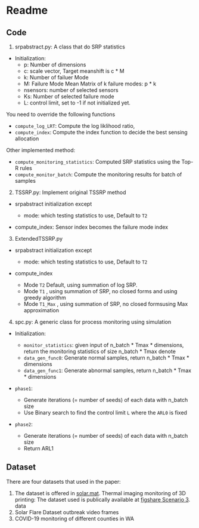 # Readme

## Code
1. srpabstract.py: A class that do SRP statistics

- Initialization: 
  - p: Number of dimensions
  - c: scale vector, Target meanshift is c * M
  - k: Number of failuer Mode
  - M: Failure Mode Mean Matrix of k failure modes: p * k 
  - nsensors: number of selected sensors     
  - Ks: Number of selected failure mode
  - L: control limit, set to -1 if not initialized yet.

You need to override the following functions

- `compute_log_LRT`: Compute the log liklihood ratio, 
- `compute_index`: Compute the index function to decide the best sensing allocation

Other implemented method: 

- `compute_monitoring_statistics`: Computed SRP statistics using the Top-R rules
- `compute_monitor_batch`: Compute the monitoring results for batch of samples

2. TSSRP.py: Implement original TSSRP method

- srpabstract initialization except 
  - mode: which testing statistics to use, Default to `T2`

- compute_index: Sensor index becomes the failure mode index



3. ExtendedTSSRP.py

- srpabstract initialization except 
  - mode: which testing statistics to use, Default to `T2`

- compute_index
  - Mode `T2` Default, using summation of log SRP.
  - Mode `T1` , using summation of  SRP, no closed forms and using greedy algorithm
  - Mode `T1_Max` , using summation of  SRP, no closed formsusing Max approximation

4. spc.py: A generic class for process monitoring using simulation 

- Initialization: 
  - `monitor_statistics`: given input of n_batch * Tmax * dimensions, return the monitoring statistics of size n_batch * Tmax denote
  - `data_gen_func0`: Generate normal samples, return n_batch * Tmax * dimensions
  - `data_gen_func1`: Generate abnormal samples, return n_batch * Tmax * dimensions
- `phase1`: 
  - Generate iterations (= number of seeds) of each data with n_batch size
  - Use Binary search to find the control limit `L` where the `ARL0` is fixed

- `phase2`:
  - Generate iterations (= number of seeds) of each data with n_batch size
  - Return ARL1 
  
  

## Dataset
There are four datasets that used in the paper: 
1. The dataset is offered in [solar.mat](data/solar.mat). Thermal imaging monitoring of 3D printing: The dataset used is publically available at [figshare Scenario 3](https://figshare.com/articles/dataset/DATASET_from_Spatially_weighted_PCA_for_monitoring_video_image_data_with_application_to_additive_manufacturing_by_B_M_Colosimo_and_M_Grasso_JQT_2018/7092863). 
data
1. Solar Flare Dataset outbreak video frames
2. COVID-19 monitoring of different counties in WA

